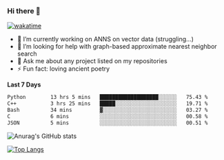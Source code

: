 ### Hi there 👋

[![wakatime](https://wakatime.com/badge/user/8906da98-c623-4aff-ac00-99cb42e09b38.svg)](https://wakatime.com/@8906da98-c623-4aff-ac00-99cb42e09b38)

- 🔭 I’m currently working on ANNS on vector data (struggling...)
- 🤔 I’m looking for help with graph-based approximate nearest neighbor search
- 💬 Ask me about any project listed on my repositories
- ⚡ Fun fact: loving ancient poetry


**Last 7 Days**
<!--START_SECTION:waka-->

```txt
Python        13 hrs 5 mins   ███████████████████░░░░░░   75.43 %
C++           3 hrs 25 mins   █████░░░░░░░░░░░░░░░░░░░░   19.71 %
Bash          34 mins         ▓░░░░░░░░░░░░░░░░░░░░░░░░   03.27 %
C             6 mins          ░░░░░░░░░░░░░░░░░░░░░░░░░   00.58 %
JSON          5 mins          ░░░░░░░░░░░░░░░░░░░░░░░░░   00.51 %
```

<!--END_SECTION:waka-->

![Anurag's GitHub stats](https://github-readme-stats.vercel.app/api?username=matchyc&count_private=true&show_icons=true&theme=vue)

[![Top Langs](https://github-readme-stats.vercel.app/api/top-langs/?username=matchyc&langs_count=4&&hide=perl,raku,html,javascript,shell,roff,prolog)](https://github.com/anuraghazra/github-readme-stats)
